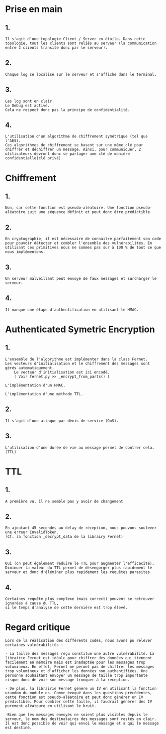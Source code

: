 # Prise en main

## 1. 
    Il s'agit d'une topologie Client / Server en étoile. Dans cette topologie, tout les clients sont reliés au serveur (la communication entre 2 clients transite donc par le serveur).
    
## 2. 
    Chaque log se localise sur le serveur et s'affiche dans le terminal.
    
## 3.
    Les log sont en clair.
    Le Debug est activé.
    Cela ne respect donc pas la principe de confidentialité.
    
## 4.
    L'utilisation d'un algorithme de chiffrement symétrique (tel que l'AES).
    Ces algorithmes de chiffrement se basent sur une même clé pour chiffrer et déchiffrer un message. Ainsi, pour communiquer, 2 utilisateurs devront donc se partager une clé de manière confidentielle(clé privé).

# Chiffrement

## 1.
    Non, car cette fonction est pseudo-aléatoire. Une fonction pseudo-aléatoire suit une séquence définit et peut donc être prédictible. 

## 2.
    En cryptographie, il est nécessaire de connaitre parfaitement son code pour pouvoir détecter et combler l'ensemble des vulnérabilités. En utilisant ces primitives nous ne sommes pas sur à 100 % de tout ce que nous implémentons.
    
## 3.
    Un serveur malveillant peut envoyé de faux messages et surcharger le serveur. 

## 4.
    Il manque une étape d'authentification en utilisant le HMAC.

# Authenticated Symetric Encryption

## 1.
    L'ensemble de l'algorithme est implémenter dans la class Fernet.
    Les vecteurs d'initialisation et le chiffrement des messages sont gérés automatiquement.
        Le vecteur d'initialisation est ici encodé.
        ( Voir fernet.py >> _encrypt_from_parts() )

    L'implémentation d'un HMAC.

    L'implémentation d'une méthode TTL.

## 2. 
    Il s'agit d'une attaque par dénis de service (DoS).

## 3.
    L'utilisation d'une durée de vie au message permet de contrer cela. (TTL)

# TTL

## 1.
    A première vu, il ne semble pas y avoir de changement

## 2. 
    En ajoutant 45 secondes au delay de réception, nous pouvons soulever une erreur InvalidToken.
    (Cf. la fonction _decrypt_data de la librairy Fernet)

## 3.
    Oui (on peut également réduire le TTL pour augmenter l'efficacité).
    Diminuer la valeur du TTL permet de désengorger plus rapidement le serveur et donc d'éléminer plus rapidement les requêtes parasites.

## 4.
    Certaines requête plus complexe (mais correct) peuvent se retrouver ignorées à cause du TTL, 
    si le temps d'analyse de cette dernière est trop élevé.
    
# Regard critique 

    Lors de la réalisation des différents codes, nous avons pu relever certaines vulnérabilités :
   
    - La taille des messages reçu constitue une autre vulnérabilité. La librairie Fernet est idéale pour chiffrer des données qui tiennent facilement en mémoire mais est inadaptée pour les messages trop volumineux. En effet, Fernet ne permet pas de chiffrer les messages trop volumineux et d'afficher les données non authentifiées. Une personne souhaitant envoyer un message de taille trop importante risque donc de voir son message tronquer à la reception. 
   
    - De plus, la librairie Fernet génère un IV en utilisant la fonction urandom du module os. Comme évoqué dans les questions précédentes, cette fonction est pseudo-aléatoire et peut donc générer un IV prédictible. Pour combler cette faille, il faudrait générer des IV purement aléatoure en utilisant le bruit.

    -Bien que les messages envoyés ne soient plus visibles depuis le serveur, le nom des destinataires des messages sont restés en clair. Il est donc possible de voir qui envoi le message et à qui le message est destiné.
    

    
    
